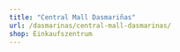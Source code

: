 ```yaml
---
title: "Central Mall Dasmariñas"
url: /dasmarinas/central-mall-dasmarinas/
shop: Einkaufszentrum
---
```

